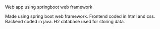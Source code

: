Web app using springboot web framework

Made using spring boot web framework.
Frontend coded in html and css.
Backend coded in java.
H2 database used for storing data. 

